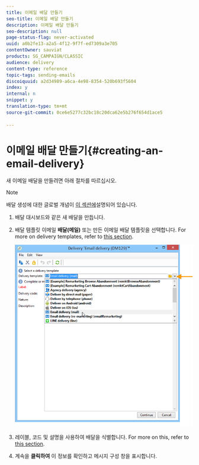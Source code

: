 ```yaml
---
title: 이메일 배달 만들기
seo-title: 이메일 배달 만들기
description: 이메일 배달 만들기
seo-description: null
page-status-flag: never-activated
uuid: a0b2fe13-a2a5-4f12-9f7f-ed7309a3e705
contentOwner: sauviat
products: SG_CAMPAIGN/CLASSIC
audience: delivery
content-type: reference
topic-tags: sending-emails
discoiquuid: a2d34989-a6ca-4e98-8354-520b693f5604
index: y
internal: n
snippet: y
translation-type: tm+mt
source-git-commit: 0ce6e5277c32bc18c20dca62e5b276f654d1ace5

---
```



# 이메일 배달 만들기{#creating-an-email-delivery}

새 이메일 배달을 만들려면 아래 절차를 따르십시오.

>[!NOTE]
>
>배달 생성에 대한 글로벌 개념이 [이 섹션에](../../delivery/using/steps-about-delivery-creation-steps.md)설명되어 있습니다.

1. 배달 대시보드와 같은 새 배달을 만듭니다.
1. 배달 템플릿 이메일 **배달(메일)** 또는 만든 이메일 배달 템플릿을 선택합니다. For more on delivery templates, refer to [this section](../../delivery/using/about-templates.md).

   ![](assets/s_ncs_user_wizard_email01_1.png)

1. 레이블, 코드 및 설명을 사용하여 배달을 식별합니다. For more on this, refer to [this section](../../delivery/using/steps-create-and-identify-the-delivery.md#identifying-the-delivery).
1. 계속을 **클릭하여** 이 정보를 확인하고 메시지 구성 창을 표시합니다.
